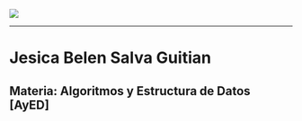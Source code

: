 [![](https://www.frba.utn.edu.ar/wp-content/uploads/2022/04/Logos-UTN.BA-cs6-fondo-blanco.png)](https://www.frba.utn.edu.ar/wp-content/uploads/2022/04/Logos-UTN.BA-cs6-fondo-blanco.png://)

------------

# Jesica Belen Salva Guitian

## Materia: Algoritmos y Estructura de Datos [AyED]


